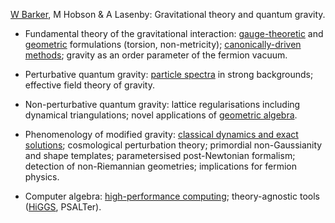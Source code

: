 
<a href="https://wevbarker.com">W Barker</a>, M Hobson & A Lasenby: Gravitational theory and quantum gravity.

- Fundamental theory of the gravitational interaction: <a href="https://arxiv.org/abs/1510.06699">gauge-theoretic</a> and <a href="https://arxiv.org/abs/gr-qc/0405033">geometric</a> formulations (torsion, non-metricity); <a href="https://arxiv.org/abs/2101.02645">canonically-driven methods</a>; gravity as an order parameter of the fermion vacuum. 

- Perturbative quantum gravity: <a href="https://arxiv.org/abs/1812.02675">particle spectra</a> in strong backgrounds; effective field theory of gravity.

- Non-perturbative quantum gravity: lattice regularisations including dynamical triangulations; novel applications of <a href="http://geometry.mrao.cam.ac.uk/">geometric algebra</a>.

- Phenomenology of modified gravity: <a href="https://arxiv.org/abs/2003.02690">classical dynamics and exact solutions</a>; cosmological perturbation theory; primordial non-Gaussianity and shape templates; parametersised post-Newtonian formalism; detection of non-Riemannian geometries; implications for fermion physics.

- Computer algebra: <a href="https://arxiv.org/abs/2206.00658">high-performance computing</a>; theory-agnostic tools (<a href="https://github.com/wevbarker/HiGGS">HiGGS</a>, PSALTer).
